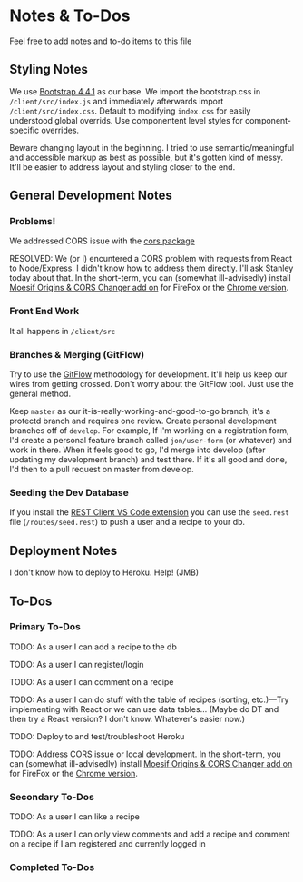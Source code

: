 # Notes & To-Dos

Feel free to add notes and to-do items to this file

## Styling Notes

We use [Bootstrap 4.4.1](https://getbootstrap.com/docs/4.4/getting-started/introduction/) as our base. We import the bootstrap.css in `/client/src/index.js` and immediately afterwards import `/client/src/index.css`. Default to modifying `index.css` for easily understood global overrids. Use componentent level styles for component-specific overrides.

Beware changing layout in the beginning. I tried to use semantic/meaningful and accessible markup as best as possible, but it's gotten kind of messy. It'll be easier to address layout and styling closer to the end.

## General Development Notes

### Problems!

We addressed CORS issue with the [cors package](https://www.npmjs.com/package/cors)

RESOLVED: We (or I) encuntered a CORS problem with requests from React to Node/Express. I didn't know how to address them directly. I'll ask Stanley today about that. In the short-term, you can (somewhat ill-advisedly) install [Moesif Origins & CORS Changer add on](https://addons.mozilla.org/en-US/firefox/addon/moesif-origin-cors-changer1/) for FireFox or the [Chrome version](https://chrome.google.com/webstore/detail/moesif-orign-cors-changer/digfbfaphojjndkpccljibejjbppifbc).

### Front End Work

It all happens in `/client/src`

### Branches & Merging (GitFlow)

Try to use the [GitFlow](https://www.atlassian.com/git/tutorials/comparing-workflows/gitflow-workflow) methodology for development. It'll help us keep our wires from getting crossed. Don't worry about the GitFlow tool. Just use the general method.

Keep `master` as our it-is-really-working-and-good-to-go branch; it's a protectd branch and requires one review. Create personal development branches off of `develop`. For example, If I'm working on a registration form, I'd create a personal feature branch called `jon/user-form` (or whatever) and work in there. When it feels good to go, I'd merge into develop (after updating my development branch) and test there. If it's all good and done, I'd then to a pull request on master from develop.

### Seeding the Dev Database

If you install the [REST Client VS Code extension](https://marketplace.visualstudio.com/items?itemName=humao.rest-client) you can use the `seed.rest` file (`/routes/seed.rest`) to push a user and a recipe to your db.

## Deployment Notes

I don't know how to deploy to Heroku. Help! (JMB)

## To-Dos

### Primary To-Dos

TODO: As a user I can add a recipe to the db

TODO: As a user I can register/login

TODO: As a user I can comment on a recipe

TODO: As a user I can do stuff with the table of recipes (sorting, etc.)—Try implementing with React or we can use data tables... (Maybe do DT and then try a React version? I don't know. Whatever's easier now.)

TODO: Deploy to and test/troubleshoot Heroku

TODO: Address CORS issue or local development. In the short-term, you can (somewhat ill-advisedly) install [Moesif Origins & CORS Changer add on](https://addons.mozilla.org/en-US/firefox/addon/moesif-origin-cors-changer1/) for FireFox or the [Chrome version](https://chrome.google.com/webstore/detail/moesif-orign-cors-changer/digfbfaphojjndkpccljibejjbppifbc).

### Secondary To-Dos

TODO: As a user I can like a recipe

TODO: As a user I can only view comments and add a recipe and comment on a recipe if I am registered and currently logged in

### Completed To-Dos
